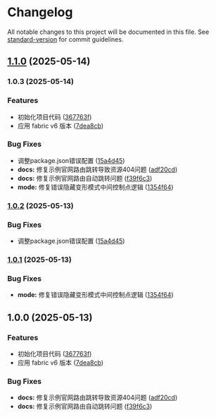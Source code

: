 # Changelog

All notable changes to this project will be documented in this file. See [standard-version](https://github.com/conventional-changelog/standard-version) for commit guidelines.

## [1.1.0](https://github.com/huanjinliu/fabric-warpvas/compare/v1.0.3...v1.1.0) (2025-05-14)

### 1.0.3 (2025-05-14)


### Features

* 初始化项目代码 ([367763f](https://github.com/huanjinliu/fabric-warpvas/commit/367763f40484bf36a30be3bb16ebf1ea44741bd1))
* 应用 fabric v6 版本 ([7dea8cb](https://github.com/huanjinliu/fabric-warpvas/commit/7dea8cb3357561cb2b2e335b7af59c00e4357337))


### Bug Fixes

* 调整package.json错误配置 ([15a4d45](https://github.com/huanjinliu/fabric-warpvas/commit/15a4d45bde2834ef627088072462783b4a9956dc))
* **docs:** 修复示例官网路由跳转导致资源404问题 ([adf20cd](https://github.com/huanjinliu/fabric-warpvas/commit/adf20cd2c46da381b796edb6a6f2d8ebb31a6418))
* **docs:** 修复示例官网路由自动跳转问题 ([f39f6c3](https://github.com/huanjinliu/fabric-warpvas/commit/f39f6c3de1c5a119aef5fb461ccfbfeb5b7c5ee7))
* **mode:** 修复错误隐藏变形模式中间控制点逻辑 ([1354f64](https://github.com/huanjinliu/fabric-warpvas/commit/1354f64c2acd1256bcdbf6631760730ef527a7eb))

### [1.0.2](https://github.com/huanjinliu/fabric-warpvas/compare/v1.0.1...v1.0.2) (2025-05-13)


### Bug Fixes

* 调整package.json错误配置 ([15a4d45](https://github.com/huanjinliu/fabric-warpvas/commit/15a4d45bde2834ef627088072462783b4a9956dc))

### [1.0.1](https://github.com/huanjinliu/fabric-warpvas/compare/v1.0.0...v1.0.1) (2025-05-13)


### Bug Fixes

* **mode:** 修复错误隐藏变形模式中间控制点逻辑 ([1354f64](https://github.com/huanjinliu/fabric-warpvas/commit/1354f64c2acd1256bcdbf6631760730ef527a7eb))

## 1.0.0 (2025-05-13)


### Features

* 初始化项目代码 ([367763f](https://github.com/huanjinliu/fabric-warpvas/commit/367763f40484bf36a30be3bb16ebf1ea44741bd1))
* 应用 fabric v6 版本 ([7dea8cb](https://github.com/huanjinliu/fabric-warpvas/commit/7dea8cb3357561cb2b2e335b7af59c00e4357337))


### Bug Fixes

* **docs:** 修复示例官网路由跳转导致资源404问题 ([adf20cd](https://github.com/huanjinliu/fabric-warpvas/commit/adf20cd2c46da381b796edb6a6f2d8ebb31a6418))
* **docs:** 修复示例官网路由自动跳转问题 ([f39f6c3](https://github.com/huanjinliu/fabric-warpvas/commit/f39f6c3de1c5a119aef5fb461ccfbfeb5b7c5ee7))
